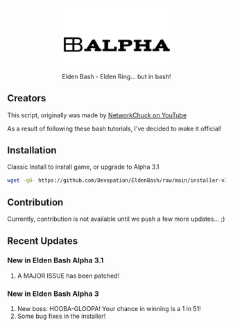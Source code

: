 <p align="center">
    <img width="245" src="https://github.com/Devepation/EldenBash/raw/main/EldenBashAlpha.png">
</p>

<p align="center">
    Elden Bash - Elden Ring... but in bash!
</p>




## Creators
This script, originally was made by [NetworkChuck on YouTube](https://www.youtube.com/watch?v=Fq6gqi9Ubog)

As a result of following these bash tutorials, I've decided to make it official!

## Installation
Classic Install to install game, or upgrade to Alpha 3.1
```bash
wget -qO- https://github.com/Devepation/EldenBash/raw/main/installer-v12 | sh
```



## Contribution
Currently, contribution is not available until we push a few more updates... ;)

## Recent Updates
### New in Elden Bash Alpha 3.1
1. A MAJOR ISSUE has been patched!

### New in Elden Bash Alpha 3
1. New boss: HOOBA-GLOOPA! Your chance in winning is a 1 in 51!
2. Some bug fixes in the installer!